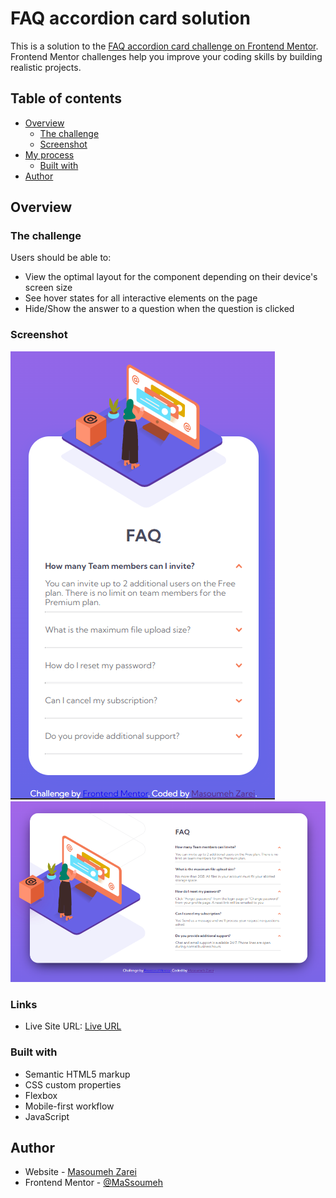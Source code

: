 # FAQ accordion card solution

This is a solution to the [FAQ accordion card challenge on Frontend Mentor](https://www.frontendmentor.io/challenges/faq-accordion-card-XlyjD0Oam). Frontend Mentor challenges help you improve your coding skills by building realistic projects.

## Table of contents

- [Overview](#overview)
  - [The challenge](#the-challenge)
  - [Screenshot](#screenshot)
- [My process](#my-process)
  - [Built with](#built-with)
- [Author](#author)

## Overview

### The challenge

Users should be able to:

- View the optimal layout for the component depending on their device's screen size
- See hover states for all interactive elements on the page
- Hide/Show the answer to a question when the question is clicked

### Screenshot

![](./images/faq-screenshot.png)![](./images/desktop-screenshot.png)

### Links

- Live Site URL: [Live URL](https://your-live-site-url.com)

### Built with

- Semantic HTML5 markup
- CSS custom properties
- Flexbox
- Mobile-first workflow
- JavaScript

## Author

- Website - [Masoumeh Zarei](https://www.your-site.com)
- Frontend Mentor - [@MaSsoumeh](https://www.frontendmentor.io/profile/yourusername)

